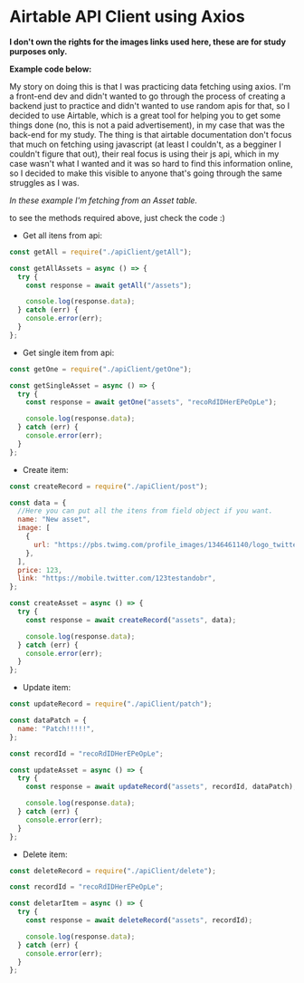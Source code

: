 # Airtable API Client using Axios

**I don't own the rights for the images links used here, these are for study purposes only.**

**Example code below:**

My story on doing this is that I was practicing data fetching using axios. I'm a front-end dev and didn't wanted to go through the process of creating a backend just to practice and didn't wanted to use random apis for that, so I decided to use Airtable, which is a great tool for helping you to get some things done (no, this is not a paid advertisement), in my case that was the back-end for my study.
The thing is that airtable documentation don't focus that much on fetching using javascript (at least I couldn't, as a begginer I couldn't figure that out), their real focus is using their js api, which in my case wasn't what I wanted and it was so hard to find this information online, so I decided to make this visible to anyone that's going through the same struggles as I was.

_In these example I'm fetching from an Asset table._

to see the methods required above, just check the code :)

- Get all itens from api:

```javascript
const getAll = require("./apiClient/getAll");

const getAllAssets = async () => {
  try {
    const response = await getAll("/assets");

    console.log(response.data);
  } catch (err) {
    console.error(err);
  }
};
```

- Get single item from api:

```javascript
const getOne = require("./apiClient/getOne");

const getSingleAsset = async () => {
  try {
    const response = await getOne("assets", "recoRdIDHerEPeOpLe");

    console.log(response.data);
  } catch (err) {
    console.error(err);
  }
};
```

- Create item:

```javascript
const createRecord = require("./apiClient/post");

const data = {
  //Here you can put all the itens from field object if you want.
  name: "New asset",
  image: [
    {
      url: "https://pbs.twimg.com/profile_images/1346461140/logo_twitter_400x400.jpg",
    },
  ],
  price: 123,
  link: "https://mobile.twitter.com/123testandobr",
};

const createAsset = async () => {
  try {
    const response = await createRecord("assets", data);

    console.log(response.data);
  } catch (err) {
    console.error(err);
  }
};
```

- Update item:

```javascript
const updateRecord = require("./apiClient/patch");

const dataPatch = {
  name: "Patch!!!!!",
};

const recordId = "recoRdIDHerEPeOpLe";

const updateAsset = async () => {
  try {
    const response = await updateRecord("assets", recordId, dataPatch);

    console.log(response.data);
  } catch (err) {
    console.error(err);
  }
};
```

- Delete item:

```javascript
const deleteRecord = require("./apiClient/delete");

const recordId = "recoRdIDHerEPeOpLe";

const deletarItem = async () => {
  try {
    const response = await deleteRecord("assets", recordId);

    console.log(response.data);
  } catch (err) {
    console.error(err);
  }
};
```
